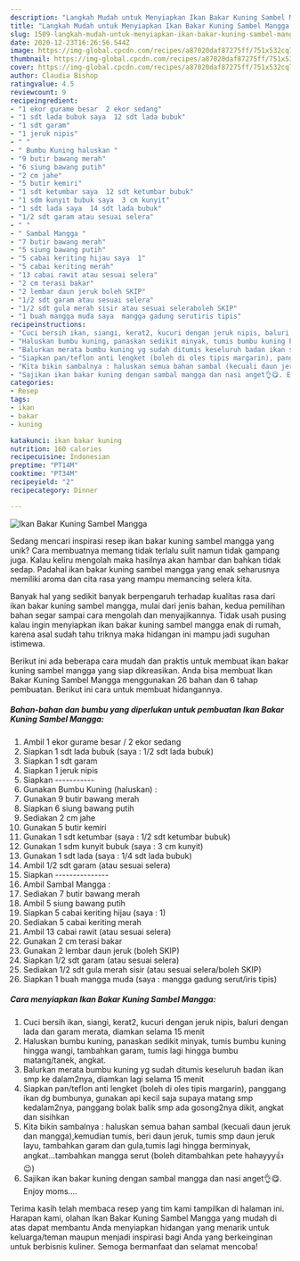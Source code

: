 ```yaml
---
description: "Langkah Mudah untuk Menyiapkan Ikan Bakar Kuning Sambel Mangga Anti Gagal"
title: "Langkah Mudah untuk Menyiapkan Ikan Bakar Kuning Sambel Mangga Anti Gagal"
slug: 1509-langkah-mudah-untuk-menyiapkan-ikan-bakar-kuning-sambel-mangga-anti-gagal
date: 2020-12-23T16:26:56.544Z
image: https://img-global.cpcdn.com/recipes/a87020daf87275ff/751x532cq70/ikan-bakar-kuning-sambel-mangga-foto-resep-utama.jpg
thumbnail: https://img-global.cpcdn.com/recipes/a87020daf87275ff/751x532cq70/ikan-bakar-kuning-sambel-mangga-foto-resep-utama.jpg
cover: https://img-global.cpcdn.com/recipes/a87020daf87275ff/751x532cq70/ikan-bakar-kuning-sambel-mangga-foto-resep-utama.jpg
author: Claudia Bishop
ratingvalue: 4.5
reviewcount: 9
recipeingredient:
- "1 ekor gurame besar  2 ekor sedang"
- "1 sdt lada bubuk saya  12 sdt lada bubuk"
- "1 sdt garam"
- "1 jeruk nipis"
- " "
- " Bumbu Kuning haluskan "
- "9 butir bawang merah"
- "6 siung bawang putih"
- "2 cm jahe"
- "5 butir kemiri"
- "1 sdt ketumbar saya  12 sdt ketumbar bubuk"
- "1 sdm kunyit bubuk saya  3 cm kunyit"
- "1 sdt lada saya  14 sdt lada bubuk"
- "1/2 sdt garam atau sesuai selera"
- " "
- " Sambal Mangga "
- "7 butir bawang merah"
- "5 siung bawang putih"
- "5 cabai keriting hijau saya  1"
- "5 cabai keriting merah"
- "13 cabai rawit atau sesuai selera"
- "2 cm terasi bakar"
- "2 lembar daun jeruk boleh SKIP"
- "1/2 sdt garam atau sesuai selera"
- "1/2 sdt gula merah sisir atau sesuai seleraboleh SKIP"
- "1 buah mangga muda saya  mangga gadung serutiris tipis"
recipeinstructions:
- "Cuci bersih ikan, siangi, kerat2, kucuri dengan jeruk nipis, baluri dengan lada dan garam merata, diamkan selama 15 menit"
- "Haluskan bumbu kuning, panaskan sedikit minyak, tumis bumbu kuning hingga wangi, tambahkan garam, tumis lagi hingga bumbu matang/tanek, angkat."
- "Balurkan merata bumbu kuning yg sudah ditumis keseluruh badan ikan smp ke dalam2nya, diamkan lagi selama 15 menit"
- "Siapkan pan/teflon anti lengket (boleh di oles tipis margarin), panggang ikan dg bumbunya, gunakan api kecil saja supaya matang smp kedalam2nya, panggang bolak balik smp ada gosong2nya dikit, angkat dan sisihkan"
- "Kita bikin sambalnya : haluskan semua bahan sambal (kecuali daun jeruk dan mangga),kemudian tumis, beri daun jeruk, tumis smp daun jeruk layu, tambahkan garam dan gula,tumis lagi hingga berminyak, angkat...tambahkan mangga serut (boleh ditambahkan pete hahayyy👍😉)"
- "Sajikan ikan bakar kuning dengan sambal mangga dan nasi anget👌😋. Enjoy moms...."
categories:
- Resep
tags:
- ikan
- bakar
- kuning

katakunci: ikan bakar kuning 
nutrition: 160 calories
recipecuisine: Indonesian
preptime: "PT14M"
cooktime: "PT34M"
recipeyield: "2"
recipecategory: Dinner

---
```



![Ikan Bakar Kuning Sambel Mangga](https://img-global.cpcdn.com/recipes/a87020daf87275ff/751x532cq70/ikan-bakar-kuning-sambel-mangga-foto-resep-utama.jpg)

Sedang mencari inspirasi resep ikan bakar kuning sambel mangga yang unik? Cara membuatnya memang tidak terlalu sulit namun tidak gampang juga. Kalau keliru mengolah maka hasilnya akan hambar dan bahkan tidak sedap. Padahal ikan bakar kuning sambel mangga yang enak seharusnya memiliki aroma dan cita rasa yang mampu memancing selera kita.



Banyak hal yang sedikit banyak berpengaruh terhadap kualitas rasa dari ikan bakar kuning sambel mangga, mulai dari jenis bahan, kedua pemilihan bahan segar sampai cara mengolah dan menyajikannya. Tidak usah pusing kalau ingin menyiapkan ikan bakar kuning sambel mangga enak di rumah, karena asal sudah tahu triknya maka hidangan ini mampu jadi suguhan istimewa.


Berikut ini ada beberapa cara mudah dan praktis untuk membuat ikan bakar kuning sambel mangga yang siap dikreasikan. Anda bisa membuat Ikan Bakar Kuning Sambel Mangga menggunakan 26 bahan dan 6 tahap pembuatan. Berikut ini cara untuk membuat hidangannya.

<!--inarticleads1-->

##### Bahan-bahan dan bumbu yang diperlukan untuk pembuatan Ikan Bakar Kuning Sambel Mangga:

1. Ambil 1 ekor gurame besar / 2 ekor sedang
1. Siapkan 1 sdt lada bubuk (saya : 1/2 sdt lada bubuk)
1. Siapkan 1 sdt garam
1. Siapkan 1 jeruk nipis
1. Siapkan  -----------
1. Gunakan  Bumbu Kuning (haluskan) :
1. Gunakan 9 butir bawang merah
1. Siapkan 6 siung bawang putih
1. Sediakan 2 cm jahe
1. Gunakan 5 butir kemiri
1. Gunakan 1 sdt ketumbar (saya : 1/2 sdt ketumbar bubuk)
1. Gunakan 1 sdm kunyit bubuk (saya : 3 cm kunyit)
1. Gunakan 1 sdt lada (saya : 1/4 sdt lada bubuk)
1. Ambil 1/2 sdt garam (atau sesuai selera)
1. Siapkan  ---------------
1. Ambil  Sambal Mangga :
1. Sediakan 7 butir bawang merah
1. Ambil 5 siung bawang putih
1. Siapkan 5 cabai keriting hijau (saya : 1)
1. Sediakan 5 cabai keriting merah
1. Ambil 13 cabai rawit (atau sesuai selera)
1. Gunakan 2 cm terasi bakar
1. Gunakan 2 lembar daun jeruk (boleh SKIP)
1. Siapkan 1/2 sdt garam (atau sesuai selera)
1. Sediakan 1/2 sdt gula merah sisir (atau sesuai selera/boleh SKIP)
1. Siapkan 1 buah mangga muda (saya : mangga gadung serut/iris tipis)




<!--inarticleads2-->

##### Cara menyiapkan Ikan Bakar Kuning Sambel Mangga:

1. Cuci bersih ikan, siangi, kerat2, kucuri dengan jeruk nipis, baluri dengan lada dan garam merata, diamkan selama 15 menit
1. Haluskan bumbu kuning, panaskan sedikit minyak, tumis bumbu kuning hingga wangi, tambahkan garam, tumis lagi hingga bumbu matang/tanek, angkat.
1. Balurkan merata bumbu kuning yg sudah ditumis keseluruh badan ikan smp ke dalam2nya, diamkan lagi selama 15 menit
1. Siapkan pan/teflon anti lengket (boleh di oles tipis margarin), panggang ikan dg bumbunya, gunakan api kecil saja supaya matang smp kedalam2nya, panggang bolak balik smp ada gosong2nya dikit, angkat dan sisihkan
1. Kita bikin sambalnya : haluskan semua bahan sambal (kecuali daun jeruk dan mangga),kemudian tumis, beri daun jeruk, tumis smp daun jeruk layu, tambahkan garam dan gula,tumis lagi hingga berminyak, angkat...tambahkan mangga serut (boleh ditambahkan pete hahayyy👍😉)
1. Sajikan ikan bakar kuning dengan sambal mangga dan nasi anget👌😋. Enjoy moms....




Terima kasih telah membaca resep yang tim kami tampilkan di halaman ini. Harapan kami, olahan Ikan Bakar Kuning Sambel Mangga yang mudah di atas dapat membantu Anda menyiapkan hidangan yang menarik untuk keluarga/teman maupun menjadi inspirasi bagi Anda yang berkeinginan untuk berbisnis kuliner. Semoga bermanfaat dan selamat mencoba!
